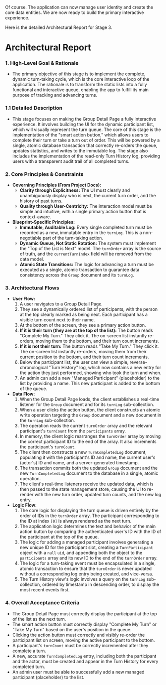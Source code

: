 Of course. The application can now manage user identity and create the core data entities. We are now ready to build the primary interactive experience.

Here is the detailed Architectural Report for Stage 3.

 # **Architectural Report**

### **1. High-Level Goal & Rationale**
*   The primary objective of this stage is to implement the complete, dynamic turn-taking cycle, which is the core interactive loop of the application. The rationale is to transform the static lists into a fully functional and interactive queue, enabling the app to fulfill its main purpose of tracking and advancing turns.

### **1.1 Detailed Description**
*   This stage focuses on making the Group Detail Page a fully interactive experience. It involves building the UI for the dynamic participant list, which will visually represent the turn queue. The core of this stage is the implementation of the "smart action button," which allows users to complete their turn or take a turn out of order. This will be powered by a single, atomic database transaction that correctly re-orders the queue, updates statistics, and writes to the immutable log. The stage also includes the implementation of the read-only Turn History log, providing users with a transparent audit trail of all completed turns.

### **2. Core Principles & Constraints**
*   **Governing Principles (From Project Docs):**
    *   **Clarity through Explicitness:** The UI must clearly and unambiguously display who is next, the current turn order, and the history of past turns.
    *   **Quality through User-Centricity:** The interaction model must be simple and intuitive, with a single primary action button that is context-aware.
*   **Blueprint-Specific Principles:**
    *   **Immutable, Auditable Log:** Every single completed turn must be recorded as a new, immutable entry in the `turnLog`. This is a non-negotiable part of the turn-taking action.
    *   **Dynamic Queue, Not Static Rotation:** The system must implement the "Top of the List is Next" model. The `turnOrder` array is the source of truth, and the `currentTurnIndex` field will be removed from the data model.
    *   **Atomic State Transitions:** The logic for advancing a turn must be executed as a single, atomic transaction to guarantee data consistency across the `Group` document and its `turnLog`.

### **3. Architectural Flows**
*   **User Flow:**
    1.  A user navigates to a Group Detail Page.
    2.  They see a dynamically ordered list of participants, with the person at the top clearly marked as being next. Each participant has a visible turn count next to their name.
    3.  At the bottom of the screen, they see a primary action button.
    4.  **If it is their turn (they are at the top of the list):** The button reads "Complete My Turn." They click it. The on-screen list instantly re-orders, moving them to the bottom, and their turn count increments.
    5.  **If it is not their turn:** The button reads "Take My Turn." They click it. The on-screen list instantly re-orders, moving them from their current position to the bottom, and their turn count increments.
    6.  Below the participant list, the user can view a simple, reverse-chronological "Turn History" log, which now contains a new entry for the action they just performed, showing who took the turn and when.
    7.  An admin can add a new "Managed Participant" (placeholder) to the list by providing a name. This new participant is added to the bottom of the queue.
*   **Data Flow:**
    1.  When the Group Detail Page loads, the client establishes a real-time listener for the `Group` document and for its `turnLog` sub-collection.
    2.  When a user clicks the action button, the client constructs an atomic write operation targeting the `Group` document and a new document in the `turnLog` sub-collection.
    3.  The operation reads the current `turnOrder` array and the relevant participant's `turnCount` from the `participants` array.
    4.  In memory, the client logic rearranges the `turnOrder` array by moving the correct participant ID to the end of the array. It also increments the participant's `turnCount`.
    5.  The client then constructs a new `TurnCompletedLog` document, populating it with the participant's ID and name, the current user's (actor's) ID and name, and a server-generated timestamp.
    6.  The transaction commits both the updated `Group` document and the new `TurnCompletedLog` document to the database in a single, atomic operation.
    7.  The client's real-time listeners receive the updated data, which is then passed to the state management store, causing the UI to re-render with the new turn order, updated turn counts, and the new log entry.
*   **Logic Flow:**
    1.  The core logic for displaying the turn queue is driven entirely by the order of IDs in the `turnOrder` array. The participant corresponding to the ID at index `[0]` is always rendered as the next turn.
    2.  The application logic determines the text and behavior of the main action button by comparing the authenticated user's ID with the ID of the participant at the top of the queue.
    3.  The logic for adding a managed participant involves generating a new unique ID for the participant slot, creating a `TurnParticipant` object with a `null` `uid`, and appending both the object to the `participants` array and its new ID to the end of the `turnOrder` array.
    4.  The logic for a turn-taking event must be encapsulated in a single, atomic transaction to ensure that the `turnOrder` is never updated without a corresponding log entry being created, and vice-versa.
    5.  The Turn History view's logic involves a query on the `turnLog` sub-collection, ordered by timestamp in descending order, to display the most recent events first.

### **4. Overall Acceptance Criteria**
*   The Group Detail Page must correctly display the participant at the top of the list as the next turn.
*   The smart action button must correctly display "Complete My Turn" or "Take My Turn" based on the user's position in the queue.
*   Clicking the action button must correctly and visibly re-order the participant list on screen, moving the active participant to the bottom.
*   A participant's `turnCount` must be correctly incremented after they complete a turn.
*   A new, accurate `TurnCompletedLog` entry, including both the participant and the actor, must be created and appear in the Turn History for every completed turn.
*   An admin user must be able to successfully add a new managed participant (placeholder) to the list.